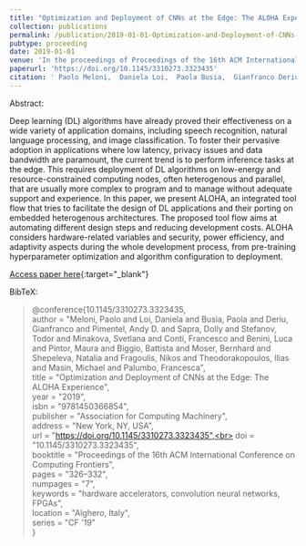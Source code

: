 ```yaml
---
title: "Optimization and Deployment of CNNs at the Edge: The ALOHA Experience"
collection: publications
permalink: /publication/2019-01-01-Optimization-and-Deployment-of-CNNs-at-the-Edge-The-ALOHA-Experience
pubtype: proceeding
date: 2019-01-01
venue: 'In the proceedings of Proceedings of the 16th ACM International Conference on Computing Frontiers'
paperurl: 'https://doi.org/10.1145/3310273.3323435'
citation: ' Paolo Meloni,  Daniela Loi,  Paola Busia,  Gianfranco Deriu,  Andy Pimentel,  Dolly Sapra,  Todor Stefanov,  Svetlana Minakova,  Francesco Conti,  Luca Benini,  Maura Pintor,  Battista Biggio,  Bernhard Moser,  Natalia Shepeleva,  Nikos Fragoulis,  Ilias Theodorakopoulos,  Michael Masin,  Francesca Palumbo, &quot;Optimization and Deployment of CNNs at the Edge: The ALOHA Experience.&quot; In the proceedings of Proceedings of the 16th ACM International Conference on Computing Frontiers, 2019.'
---
```

Abstract:

Deep learning (DL) algorithms have already proved their effectiveness on a wide variety of application domains, including speech recognition, natural language processing, and image classification. To foster their pervasive adoption in applications where low latency, privacy issues and data bandwidth are paramount, the current trend is to perform inference tasks at the edge. This requires deployment of DL algorithms on low-energy and resource-constrained computing nodes, often heterogenous and parallel, that are usually more complex to program and to manage without adequate support and experience. In this paper, we present ALOHA, an integrated tool flow that tries to facilitate the design of DL applications and their porting on embedded heterogenous architectures. The proposed tool flow aims at automating different design steps and reducing development costs. ALOHA considers hardware-related variables and security, power efficiency, and adaptivity aspects during the whole development process, from pre-training hyperparameter optimization and algorithm configuration to deployment.

[Access paper here](https://doi.org/10.1145/3310273.3323435){:target="_blank"}

BibTeX: 
>@conference{10.1145/3310273.3323435,<br>    author = "Meloni, Paolo and Loi, Daniela and Busia, Paola and Deriu, Gianfranco and Pimentel, Andy D. and Sapra, Dolly and Stefanov, Todor and Minakova, Svetlana and Conti, Francesco and Benini, Luca and Pintor, Maura and Biggio, Battista and Moser, Bernhard and Shepeleva, Natalia and Fragoulis, Nikos and Theodorakopoulos, Ilias and Masin, Michael and Palumbo, Francesca",<br>    title = "Optimization and Deployment of CNNs at the Edge: The ALOHA Experience",<br>    year = "2019",<br>    isbn = "9781450366854",<br>    publisher = "Association for Computing Machinery",<br>    address = "New York, NY, USA",<br>    url = "https://doi.org/10.1145/3310273.3323435",<br>    doi = "10.1145/3310273.3323435",<br>    booktitle = "Proceedings of the 16th ACM International Conference on Computing Frontiers",<br>    pages = "326–332",<br>    numpages = "7",<br>    keywords = "hardware accelerators, convolution neural networks, FPGAs",<br>    location = "Alghero, Italy",<br>    series = "CF '19"<br>}<br>